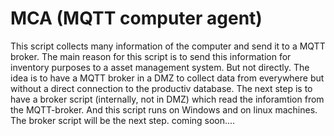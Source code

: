 # MCA (MQTT computer agent)
This script collects many information of the computer and send it to a MQTT broker. The main reason for this script is to send this information
for inventory purposes to a asset management system. But not directly. The idea is to have a MQTT broker in a DMZ to collect data from everywhere but without
a direct connection to the productiv database. The next step is to have a broker script (internally, not in DMZ)  which read the inforamtion from the MQTT-broker.
And this script runs on Windows and on linux machines.
The broker script will be the next step. coming soon....
